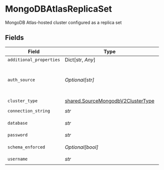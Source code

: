 # MongoDBAtlasReplicaSet

MongoDB Atlas-hosted cluster configured as a replica set


## Fields

| Field                                                                                                                                                                                          | Type                                                                                                                                                                                           | Required                                                                                                                                                                                       | Description                                                                                                                                                                                    | Example                                                                                                                                                                                        |
| ---------------------------------------------------------------------------------------------------------------------------------------------------------------------------------------------- | ---------------------------------------------------------------------------------------------------------------------------------------------------------------------------------------------- | ---------------------------------------------------------------------------------------------------------------------------------------------------------------------------------------------- | ---------------------------------------------------------------------------------------------------------------------------------------------------------------------------------------------- | ---------------------------------------------------------------------------------------------------------------------------------------------------------------------------------------------- |
| `additional_properties`                                                                                                                                                                        | Dict[str, *Any*]                                                                                                                                                                               | :heavy_minus_sign:                                                                                                                                                                             | N/A                                                                                                                                                                                            |                                                                                                                                                                                                |
| `auth_source`                                                                                                                                                                                  | *Optional[str]*                                                                                                                                                                                | :heavy_minus_sign:                                                                                                                                                                             | The authentication source where the user information is stored.  See https://www.mongodb.com/docs/manual/reference/connection-string/#mongodb-urioption-urioption.authSource for more details. | admin                                                                                                                                                                                          |
| `cluster_type`                                                                                                                                                                                 | [shared.SourceMongodbV2ClusterType](../../models/shared/sourcemongodbv2clustertype.md)                                                                                                         | :heavy_check_mark:                                                                                                                                                                             | N/A                                                                                                                                                                                            |                                                                                                                                                                                                |
| `connection_string`                                                                                                                                                                            | *str*                                                                                                                                                                                          | :heavy_check_mark:                                                                                                                                                                             | The connection string of the cluster that you want to replicate.                                                                                                                               | mongodb+srv://cluster0.abcd1.mongodb.net/                                                                                                                                                      |
| `database`                                                                                                                                                                                     | *str*                                                                                                                                                                                          | :heavy_check_mark:                                                                                                                                                                             | The name of the MongoDB database that contains the collection(s) to replicate.                                                                                                                 |                                                                                                                                                                                                |
| `password`                                                                                                                                                                                     | *str*                                                                                                                                                                                          | :heavy_check_mark:                                                                                                                                                                             | The password associated with this username.                                                                                                                                                    |                                                                                                                                                                                                |
| `schema_enforced`                                                                                                                                                                              | *Optional[bool]*                                                                                                                                                                               | :heavy_minus_sign:                                                                                                                                                                             | When enabled, syncs will validate and structure records against the stream's schema.                                                                                                           |                                                                                                                                                                                                |
| `username`                                                                                                                                                                                     | *str*                                                                                                                                                                                          | :heavy_check_mark:                                                                                                                                                                             | The username which is used to access the database.                                                                                                                                             |                                                                                                                                                                                                |